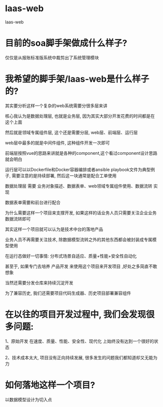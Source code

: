 # laas-web
laas-web
# 目前的soa脚手架做成什么样子?

仅仅是从报账标准版系统中裁剪出了系统管理模块



# 我希望的脚手架/laas-web是什么样子的?

其实要分析这样一个复杂的web系统需要分很多层来讲

核心我认为是数据处理层, 也就是业务层, 因为其实大部分开发花费的时间都是在这个上面

然后就是领域专属组件层, 这个还是需要分层, web层、前端层、运行层

web层中最多的就是中间件组件, 这种组件开发一次即可

前端层按照vue的思路来讲就是各种的component,这个看过component设计思路就会明白

运行层可以以Dockerfile和Docker容器编排或者ansible playbook文件为典型例子, 需要注意的是持续部署, 然后这一块通常是配合工单使用



数据处理层 需要 业务对象描述、数据表单、web领域专属组件使用、数据流转  实现

数据表单需要和前台进行配合

为什么需要这样一个项目来支撑开发, 如果这样的话业务人员只需要关注企业业务数据流转即可

其实这样一个项目就可以认为是技术中台的落地产品

业务人员不再需要关注技术, 除数据模型流转之外的其他东西都会被封装成专属模型使用

在运行态做好一切事情: 分布式场景自适应、质量+性能+安全性自动化 

甚至于, 如果专门去培养 产品开发 来使用这个项目来开发项目 ,好处之多简直不敢想象

当然还需要分发仓库来持续沉淀开发



为了兼容历史, 我们还需要项目代码生成器、历史项目部署兼容组件



# 在以往的项目开发过程中, 我们会发现很多问题:

1、原始开发 在速度、质量、性能、安全性、现代化 上始终没有达到一个很好的状态

2、技术成本太大, 项目没有正向持续发展, 很多发生的问题我们都知道却又无能为力



# 如何落地这样一个项目?

以数据模型设计为切入点



